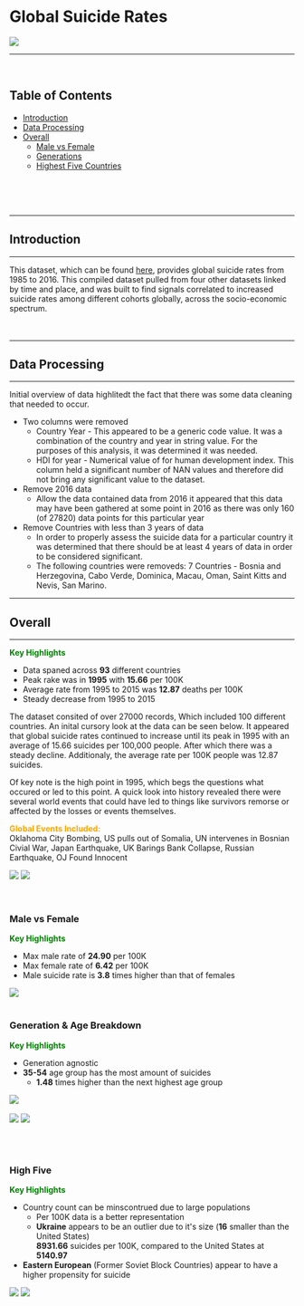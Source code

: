 # Global Suicide Rates
![](images/dataset-cover.jpg)

***
<br />

## Table of Contents
- [Introduction](#introduction)
- [Data Processing](#data-processing)
- [Overall](#overall)
    - [Male vs Female](#male-vs-female)
    - [Generations](#generation-breakdown)
    - [Highest Five Countries](#high-five)
<br />
<br />
<br />

***
## **Introduction**
***
This dataset, which can be found [here](https://www.kaggle.com/datasets/russellyates88/suicide-rates-overview-1985-to-2016), provides global suicide rates from 1985 to 2016. This compiled dataset pulled from four other datasets linked by time and place, and was built to find signals correlated to increased suicide rates among different cohorts globally, across the socio-economic spectrum.
<br />
<br />
<br />

***
## **Data Processing**
***
Initial overview of data highlitedt the fact that there was some data cleaning that needed to occur. <br />

- Two columns were removed
    - Country Year - This appeared to be a generic code value. It was a combination of the country and year in string value. For the purposes of this analysis, it was determined it was needed.
    - HDI for year - Numerical value of for human development index. This column held a significant number of NAN values and therefore did not bring any significant value to the dataset.
- Remove 2016 data
    - Allow the data contained data from 2016 it appeared that this data may have been gathered at some point in 2016 as there was only 160 (of 27820) data points for this particular year
- Remove Countries with less than 3 years of data
    - In order to properly assess the suicide data for a particular country it was determined that there should be at least 4 years of data in order to be considered significant.
    - The following countries were removeds: 7 Countries - Bosnia and Herzegovina, Cabo Verde, Dominica, Macau, Oman, Saint Kitts and Nevis, San Marino.

***
## **Overall**
***
<span style='color:green'> **Key Highlights** </span> <br />
- Data spaned across **93** different countries
- Peak rake was in **1995** with **15.66** per 100K
- Average rate from 1995 to 2015 was **12.87** deaths per 100K
- Steady decrease from 1995 to 2015 <br />

The dataset consited of over 27000 records, Which included 100 different countries. An inital cursory look at the data can be seen below. It appeared that global suicide rates continued to increase until its peak in 1995 with an average of 15.66 suicides per 100,000 people. After which there was a steady decline. Additionaly, the average rate per 100K people was 12.87 suicides.

Of key note is the high point in 1995, which begs the questions what occured or led to this point. A quick look into history revealed there were several world events that could have led to things like survivors remorse or affected by the losses or events themselves. <br />

<span style='color:orange'> **Global Events Included:** </span> <br />
Oklahoma City Bombing, US pulls out of Somalia, UN intervenes in Bosnian Civial War, Japan Earthquake, UK Barings Bank Collapse, Russian Earthquake, OJ Found Innocent

![](images/suicide_per_100K.png)
![](images/world_map.png)
<br />
<br />
<br />

### Male vs Female
<span style='color:green'> **Key Highlights** </span> <br />
- Max male rate of **24.90** per 100K
- Max female rate of **6.42** per 100K
- Male suicide rate is **3.8** times higher than that of females

![](images/male_female.png)
<br />
<br />

### Generation & Age Breakdown
<span style='color:green'> **Key Highlights** </span> <br />
- Generation agnostic
- **35-54** age group has the most amount of suicides
    - **1.48** times higher than the next highest age group


![](images/generations.png)
<br />
<br />
![](images/age_total.png)
![](images/age_rate.png)

<br />
<br />

### High Five
<span style='color:green'> **Key Highlights** </span> <br />
- Country count can be minscontrued due to large populations
    - Per 100K data is a better representation
    - **Ukraine** appears to be an outlier due to it's size (**16** smaller than the United States) <br />
    **8931.66** suicides per 100K, compared to the United States at **5140.97**
- **Eastern European** (Former Soviet Block Countries) appear to have a higher propensity for suicide

![](images/high_five_total.png)
![](images/high_five_per_100K.png)


